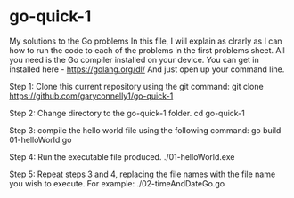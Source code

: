 # go-quick-1
My solutions to the Go problems
In this file, I will explain as clrarly as I can how to run the code to each of the problems in the first problems sheet.
All you need is the Go compiler installed on your device. You can get in installed here -  https://golang.org/dl/
And just open up your command line.

Step 1:
Clone this current repository using the git command:
git clone https://github.com/garyconnelly1/go-quick-1

Step 2:
Change directory to the go-quick-1 folder.
cd go-quick-1

Step 3:
compile the hello world file using the following command:
go build 01-helloWorld.go

Step 4:
Run the executable file produced.
./01-helloWorld.exe

Step 5:
Repeat steps 3 and 4, replacing the file names with the file name you wish to execute. For example:
./02-timeAndDateGo.go
